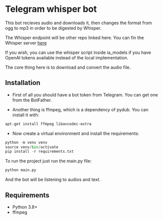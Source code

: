 # Telegram whisper bot

This bot recieves audio and downloads it, then changes the format from ogg to mp3 in order to be digested by Whisper.

The Whisper endpoint will be other repo linked here.
You can fin the Whisper server [here](https://github.com/TheFrancho/telegram-whisper-bot)

If you wish, you can use the whisper script inside ia_models if you have OpenAI tokens available instead of the local implementation.

The core thing here is to download and convert the audio file.

## Installation

- First of all you should have a bot token from Telegram. You can get one from the BotFather.

- Another thing is ffmpeg, which is a dependency of pydub. You can install it with:

```bash
apt-get install ffmpeg libavcodec-extra
```

- Now create a virtual environment and install the requirements:

```python
python -m venv venv
source venv/bin/activate
pip install -r requirements.txt

```

To run the project just run the main.py file:

```python
python main.py
```

And the bot will be listening to audios and text.

## Requirements

- Python 3.8+
- ffmpeg
